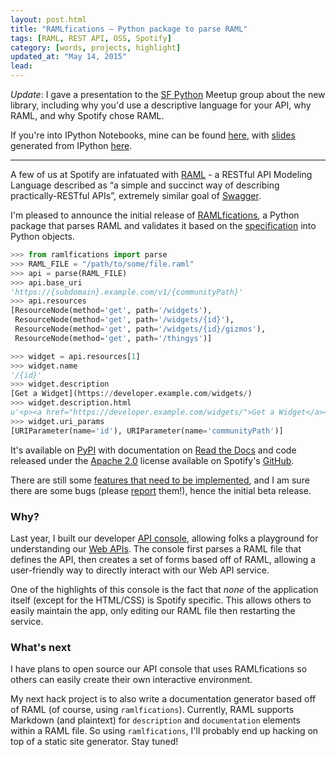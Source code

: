 ```yaml
---
layout: post.html
title: "RAMLfications – Python package to parse RAML"
tags: [RAML, REST API, OSS, Spotify]
category: [words, projects, highlight]
updated_at: "May 14, 2015"
lead:
---
```


<p class="lead"><i>Update</i>: I gave a presentation to the <a href="http://www.meetup.com/sfpython/events/222323217/" alt="SF Python">SF Python</a> Meetup group about the new library, including why you'd use a descriptive language for your API, why RAML, and why Spotify chose RAML.

If you're into IPython Notebooks, mine can be found <a href="https://github.com/econchick/raml-ipynb/blob/master/ramlfications.ipynb" alt="IPython Notebook">here</a>, with <a href="http://ipython.org/ipython-doc/1/interactive/nbconvert.html" alt="IPython nbconvert docs">slides</a> generated from IPython <a href="http://ramlfications-sf.herokuapp.com" alt="talk slides">here</a>.
</p>
<hr>

A few of us at Spotify are infatuated with [RAML][0] - a RESTful API Modeling Language described as “a simple and succinct way of describing practically-RESTful APIs”, extremely similar goal of [Swagger][1].

I'm pleased to announce the initial release of [RAMLfications][11], a Python package that parses RAML and validates it based on the [specification][5] into Python objects.

```python
>>> from ramlfications import parse
>>> RAML_FILE = "/path/to/some/file.raml"
>>> api = parse(RAML_FILE)
>>> api.base_uri
'https://{subdomain}.example.com/v1/{communityPath}'
>>> api.resources
[ResourceNode(method='get', path='/widgets'),
 ResourceNode(method='get', path='/widgets/{id}'),
 ResourceNode(method='get', path='/widgets/{id}/gizmos'),
 ResourceNode(method='get', path='/thingys')]
```

```python
>>> widget = api.resources[1]
>>> widget.name
'/{id}'
>>> widget.description
[Get a Widget](https://developer.example.com/widgets/)
>>> widget.description.html
u'<p><a href="https://developer.example.com/widgets/">Get a Widget</a></p>\n'
>>> widget.uri_params
[URIParameter(name='id'), URIParameter(name='communityPath')]
```

It's available on [PyPI][6] with documentation on [Read the Docs][4] and code released under the [Apache 2.0][7] license available on Spotify's [GitHub][8].

There are still some [features that need to be implemented][9], and I am sure there are some bugs (please [report][10] them!), hence the initial beta release.

### Why?

Last year, I built our developer [API console][2], allowing folks a playground for understanding our [Web APIs][3].  The console first parses a RAML file that defines the API, then creates a set of forms based off of RAML, allowing a user-friendly way to directly interact with our Web API service.

One of the highlights of this console is the fact that *none* of the application itself (except for the HTML/CSS) is Spotify specific.  This allows others to easily maintain the app, only editing our RAML file then restarting the service.

### What's next

I have plans to open source our API console that uses RAMLfications so others can easily create their own interactive environment.

My next hack project is to also write a documentation generator based off of RAML (of course, using `ramlfications`).  Currently, RAML supports Markdown (and plaintext) for `description` and `documentation` elements within a RAML file.  So using `ramlfications`, I'll probably end up hacking on top of a static site generator.  Stay tuned!



[0]: http://raml.org/
[1]: http://swagger.io/
[2]: https://developer.spotify.com/web-api/console
[3]: https://developer.spotify.com/web-api/
[4]: https://ramlfications.readthedocs.org
[5]: http://raml.org/spec.html
[6]: https://pypi.python.org/pypi/ramlfications
[7]: https://www.apache.org/licenses/LICENSE-2.0
[8]: https://github.com/spotify/ramlfications
[9]: https://github.com/spotify/ramlfications/issues?q=is%3Aopen+is%3Aissue+label%3Afeature
[10]: https://github.com/spotify/ramlfications/issues
[11]: http://www.roguelynn.com/projects/ramlfications
